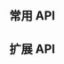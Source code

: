 ## 常用 API

<script x-doc="utility/browser/cookie.js">Doc.writeApi({ path: "utility/browser/cookie.js", apis: [{ name: "getCookie", summary: "<p>获取一个 Cookie 值。</p>", params: [{ type: "String", name: "name", summary: "<p>要获取的 Cookie 名字。</p>" }], returns: { type: "String", summary: "<p>返回对应的 Cookie 值。如果 Cookie 不存在则返回 <strong>null</strong>。</p>" }, example: "<pre>getCookie(\"sample\") // 如果 Cookie 不存在，返回 null 。</pre>", line: 8, col: 1 }, { name: "setCookie", summary: "<p>设置或删除一个 Cookie 值。</p>", params: [{ type: "String", name: "name", summary: "<p>要设置的 Cookie 名字。</p>" }, { type: "String", name: "value", summary: "<p>要设置的 Cookie 值。如果设为 <strong>null</strong> 则删除 Cookie。</p>" }, { type: "Object", name: "expires", defaultValue: "365*24*60*60*10", optional: true, summary: "<p>Cookie 过期的秒数。如果设为 0 则立即过期。</p>" }, { type: "Object", name: "path", optional: true, summary: "<p>设置 Cookie 的路径。</p>" }, { type: "Object", name: "domain", optional: true, summary: "<p>设置 Cookie 的所在域。</p>" }, { type: "Object", name: "secure", optional: true, summary: "<p>设置 Cookie 的安全限制。</p>" }], returns: { type: "String", summary: "<p>返回 <em>value</em>。</p>" }, example: "<h5>设置 Cookie</h5>\n\ \n\ <pre>setCookie(\"sample\", \"the value\")</pre>\n\ \n\ <h5>删除 Cookie</h5>\n\ \n\ <pre>setCookie(\"sample\", null)</pre>", line: 23, col: 1 }] });</script>

## 扩展 API

<script x-doc="utility/browser/cookieEx.js">Doc.writeApi({ path: "utility/browser/cookieEx.js", apis: [{ name: "getAllCookies", summary: "<p>获取所有 Cookie 。</p>", returns: { type: "Object", summary: "<p>返回包含所有 Cookie 的键值对。</p>" }, example: "<pre>getAllCookies()</pre>", line: 11, col: 1 }, { name: "getSubcookie", summary: "<p>获取一个子 Cookie 值。</p>", params: [{ type: "String", name: "name", summary: "<p>要获取的 Cookie 名字。</p>" }, { type: "String", name: "name", summary: "<p>要获取的子 Cookie 名字。</p>" }], returns: { type: "String", summary: "<p>返回对应的 Cookie 值。如果 Cookie 不存在则返回 null。</p>" }, example: "<pre>getSubcookie(\"sample\", \"subName\") // 如果 Cookie 不存在，返回 null 。</pre>", line: 28, col: 1 }, { name: "setSubcookie", summary: "<p>设置或删除一个子 Cookie 值。</p>", params: [{ type: "String", name: "name", summary: "<p>要设置的 Cookie 名字。</p>" }, { type: "String", name: "subname", summary: "<p>要设置的子 Cookie 名字。</p>" }, { type: "String", name: "value", summary: "<p>要设置的 Cookie 值。如果设为 <strong>null</strong> 则删除 Cookie。</p>" }, { type: "Object", name: "expires", defaultValue: "365*24*60*60*10", optional: true, summary: "<p>Cookie 过期的秒数。如果设为 0 则立即过期。</p>" }, { type: "Object", name: "path", optional: true, summary: "<p>设置 Cookie 的路径。</p>" }, { type: "Object", name: "domain", optional: true, summary: "<p>设置 Cookie 的所在域。</p>" }, { type: "Object", name: "secure", optional: true, summary: "<p>设置 Cookie 的安全限制。</p>" }], returns: { type: "String", summary: "<p>返回 value。</p>" }, example: "<h5>设置子 Cookie</h5>\n\ \n\ <pre>setSubcookie(\"sample\", \"subName\", \"the value\")</pre>\n\ \n\ <h5>删除子 Cookie</h5>\n\ \n\ <pre>setSubcookie(\"sample\", \"subName\", null)</pre>", line: 47, col: 1 }] });</script>